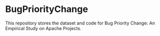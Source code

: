 # BugPriorityChange
This repository stores the dataset and code for Bug Priority Change: An Empirical Study on Apache Projects.
